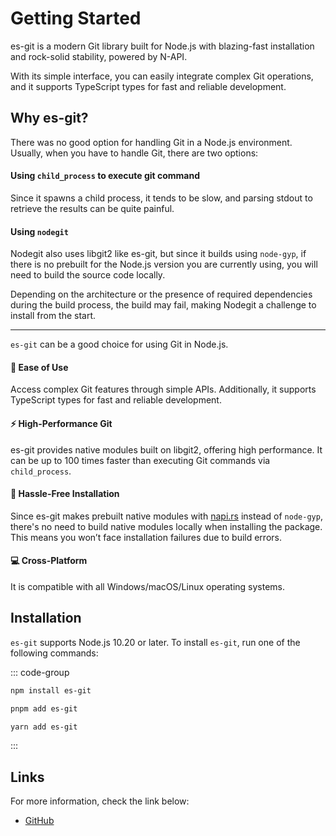 # Getting Started

es-git is a modern Git library built for Node.js with blazing-fast installation and rock-solid stability, powered by N-API.

With its simple interface, you can easily integrate complex Git operations, and it supports TypeScript types for fast and reliable development.

## Why es-git?

There was no good option for handling Git in a Node.js environment. Usually, when you have to handle Git, there are two options:

#### Using `child_process` to execute git command

Since it spawns a child process, it tends to be slow, and parsing stdout to retrieve the results can be quite painful.

#### Using `nodegit`

Nodegit also uses libgit2 like es-git, but since it builds using `node-gyp`, if there is no prebuilt for the Node.js version you are currently using, you will need to build the source code locally.

Depending on the architecture or the presence of required dependencies during the build process, the build may fail, making Nodegit a challenge to install from the start. 

---

`es-git` can be a good choice for using Git in Node.js.

#### 🚀 Ease of Use 

Access complex Git features through simple APIs. Additionally, it supports TypeScript types for fast and reliable development.

#### ⚡ High-Performance Git

es-git provides native modules built on libgit2, offering high performance. It can be up to 100 times faster than executing Git commands via `child_process`.

#### 🔧 Hassle-Free Installation

Since es-git makes prebuilt native modules with [napi.rs](https://napi.rs/) instead of `node-gyp`, there's no need to build native modules locally when installing the package. This means you won’t face installation failures due to build errors.

#### 💻 Cross-Platform

It is compatible with all Windows/macOS/Linux operating systems.

## Installation

`es-git` supports Node.js 10.20 or later. To install `es-git`, run one of the following commands:

::: code-group

```sh [npm]
npm install es-git
```

```sh [pnpm]
pnpm add es-git
```

```sh [yarn]
yarn add es-git
```

:::

## Links

For more information, check the link below:

- [GitHub](https://github.com/toss/es-git)

